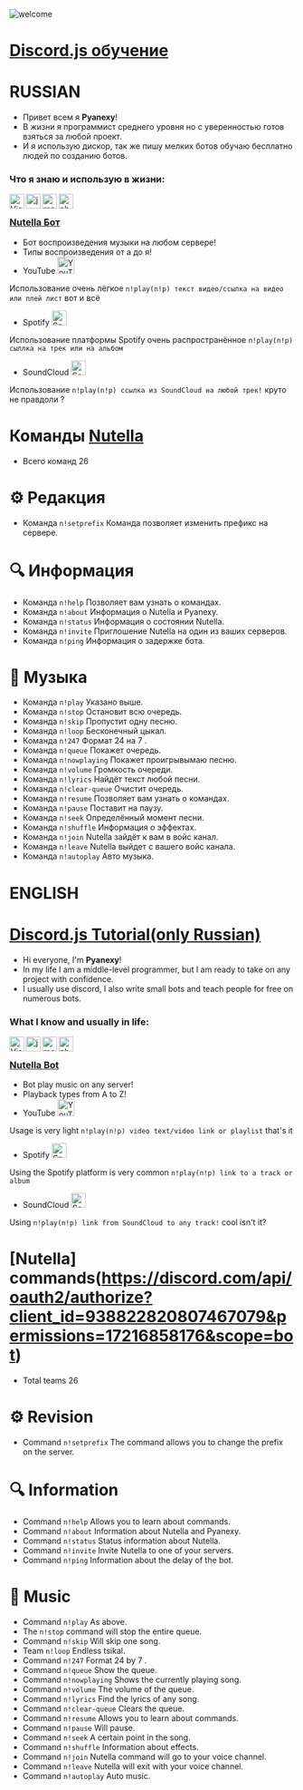 ![welcome](https://media.discordapp.net/attachments/935879275339452567/940284126634868746/20220207_223226.png) <br/>
# **[Discord.js обучение](https://discord.gg/Xy5FnS5rNd)**

# RUSSIAN
- Привет всем я **Pyanexy**!
- В жизни я программист среднего уровня но с уверенностью готов взяться за любой проект.
- И я использую дискор, так же пишу мелких ботов обучаю бесплатно людей по созданию ботов. <br />

### Что я знаю и использую в жизни:

<img align="left" alt="Visual Studio Code" width="26px" src="https://i.imgur.com/LwSdAlE.png" />
<img align="left" alt="js" width="26px" src="https://i.imgur.com/3u1wzwE.png" />
<img align="left" alt="mongodb" width="26px" src="https://imgur.com/xN5cFRr.png" /> 
<img align="left" alt="photoshop" width="26px" src="https://i.imgur.com/OC1RcS5.jpg" /> <br />

### **[Nutella Бот](https://discord.com/api/oauth2/authorize?client_id=938822820807467079&permissions=17216858176&scope=bot)** <br/>
- Бот воспроизведения музыки на любом сервере!
- Типы воспроизведения от а до я!
- YouTube <img aling="left" alt="YouTube" width="30px" src="https://www.freepnglogos.com/uploads/youtube-logo-hd-8.png" />

 Использование очень лёгкое `n!play(n!p) текст видео/ссылка на видео или плей лист` вот и всё
- Spotify <img aling="left" alt="Spotify" width="26px" src="https://www.freepnglogos.com/uploads/spotify-logo-png/spotify-icon-logo-transparent-vector-1.png" />

 Использование платформы Spotify очень распространённое `n!play(n!p) сыллка на трек или на альбом`
- SoundCloud <img aling="left" alt="SoundCloud" width="26px" src="https://www.freepnglogos.com/uploads/soundcloud-logo-png/soundcloud-logo-soundcloud-icon-logo-png-transparent-svg-vector-bie-supply-13.png" /> 

 Использование `n!play(n!p) ссылка из SoundCloud на любой трек!` круто не правдоли ?<br />

# **Команды [Nutella](https://discord.com/api/oauth2/authorize?client_id=938822820807467079&permissions=17216858176&scope=bot)** <br/>
- Всего команд 26 
 # ⚙ Редакция
- Команда `n!setprefix` Команда позволяет изменить префикс на сервере.
 # 🔍 Информация
- Команда `n!help` Позволяет вам узнать о командах.
- Команда `n!about` Информация о Nutella и Pyanexy.
- Команда `n!status` Информация о состоянии Nutella.
- Команда `n!invite` Приглошение Nutella на один из ваших серверов.
- Команда `n!ping` Информация о задержке бота.

 # 🎵 Музыка
- Команда `n!play` Указано выше.
- Команда `n!stop` Остановит всю очередь.
- Команда `n!skip` Пропустит одну песню.
- Команда `n!loop` Бесконечный цыкал.
- Команда `n!247` Формат 24 на 7 .
- Команда `n!queue` Покажет очередь.
- Команда `n!nowplaying` Покажет проигрывымаю песню.
- Команда `n!volume` Громкость очереди.
- Команда `n!lyrics` Найдёт текст любой песни.
- Команда `n!clear-queue` Очистит очередь.
- Команда `n!resume` Позволяет вам узнать о командах.
- Команда `n!pause` Поставит на паузу.
- Команда `n!seek` Определённый момент песни.
- Команда `n!shuffle` Информация о эффектах.
- Команда `n!join` Nutella зайдёт к вам в войс канал.
- Команда `n!leave` Nutella выйдет с вашего войс канала.
- Команда `n!autoplay` Авто музыка. <br />

# ENGLISH <br/>
# **[Discord.js Tutorial(only Russian)](https://discord.gg/Xy5FnS5rNd)** 
- Hi everyone, I'm **Pyanexy**! 
- In my life I am a middle-level programmer, but I am ready to take on any project with confidence. 
- I usually use discord, I also write small bots and teach people for free on numerous bots. <br /> 
### What I know and usually in life:

<img align="left" alt="Visual Studio Code" width="26px" src="https://i.imgur.com/LwSdAlE.png" />
<img align="left" alt="js" width="26px" src="https://i.imgur.com/3u1wzwE.png" />
<img align="left" alt="mongodb" width="26px" src="https://imgur.com/xN5cFRr.png" /> 
<img align="left" alt="photoshop" width="26px" src="https://i.imgur.com/OC1RcS5.jpg" /> <br />

### **[Nutella Bot](https://discord.com/api/oauth2/authorize?client_id=938822820807467079&permissions=17216858176&scope=bot)** <br/>
- Bot play music on any server!
- Playback types from A to Z!
- YouTube <img aling="left" alt="YouTube" width="30px" src="https://www.freepnglogos.com/uploads/youtube-logo-hd-8.png" />

 Usage is very light `n!play(n!p) video text/video link or playlist` that's it
- Spotify <img aling="left" alt="Spotify" width="26px" src="https://www.freepnglogos.com/uploads/spotify-logo-png/spotify-icon-logo-transparent-vector- 1.png" />

 Using the Spotify platform is very common `n!play(n!p) link to a track or album`
- SoundCloud <img aling="left" alt="SoundCloud" width="26px" src="https://www.freepnglogos.com/uploads/soundcloud-logo-png/soundcloud-logo-soundcloud-icon-logo- png-transparent-svg-vector-bie-supply-13.png" />

 Using `n!play(n!p) link from SoundCloud to any track!` cool isn't it?<br />

# **[Nutella] commands(https://discord.com/api/oauth2/authorize?client_id=938822820807467079&permissions=17216858176&scope=bot)** <br/>
- Total teams 26
 # ⚙ Revision
- Command `n!setprefix` The command allows you to change the prefix on the server.
 # 🔍 Information 
- Command `n!help` Allows you to learn about commands. 
- Command `n!about` Information about Nutella and Pyanexy. 
- Command `n!status` Status information about Nutella. 
- Command `n!invite` Invite Nutella to one of your servers. 
- Command `n!ping` Information about the delay of the bot. 
 # 🎵 Music 
- Command `n!play` As above. 
- The `n!stop` command will stop the entire queue. 
- Command `n!skip` Will skip one song. 
- Team `n!loop` Endless tsikal. 
- Command `n!247` Format 24 by 7 . 
- Command `n!queue` Show the queue. 
- Command `n!nowplaying` Shows the currently playing song. 
- Command `n!volume` The volume of the queue. 
- Command `n!lyrics` Find the lyrics of any song. 
- Command `n!clear-queue` Clears the queue. 
- Command `n!resume` Allows you to learn about commands. 
- Command `n!pause` Will pause. 
- Command `n!seek` A certain point in the song.
- Command `n!shuffle` Information about effects. 
- Command `n!join` Nutella command will go to your voice channel. 
- Command `n!leave` Nutella will exit with your voice channel. 
- Command `n!autoplay` Auto music. <br />
